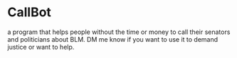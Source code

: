 # CallBot
a program that helps people without the time or money to call their senators and politicians about BLM. DM me know if you want to use it to demand justice or want to help.
